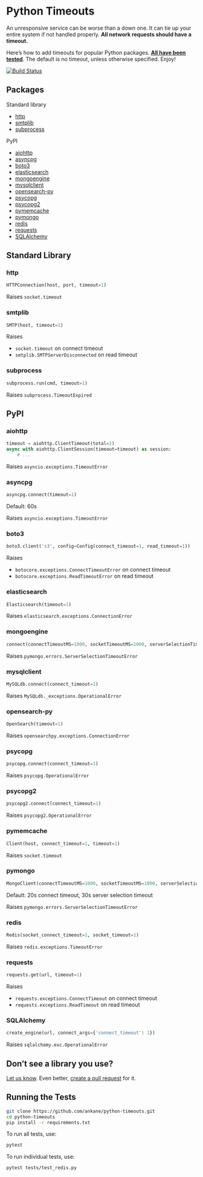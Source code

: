 # Python Timeouts

An unresponsive service can be worse than a down one. It can tie up your entire system if not handled properly. **All network requests should have a timeout.**

Here’s how to add timeouts for popular Python packages. **[All have been tested](tests)**. The default is no timeout, unless otherwise specified. Enjoy!

[![Build Status](https://github.com/ankane/python-timeouts/workflows/build/badge.svg?branch=master)](https://github.com/ankane/python-timeouts/actions)

## Packages

Standard library

- [http](#http)
- [smtplib](#smtplib)
- [subprocess](#subprocess)

PyPI

- [aiohttp](#aiohttp)
- [asyncpg](#asyncpg)
- [boto3](#boto3)
- [elasticsearch](#elasticsearch)
- [mongoengine](#mongoengine)
- [mysqlclient](#mysqlclient)
- [opensearch-py](#opensearch-py)
- [psycopg](#psycopg)
- [psycopg2](#psycopg2)
- [pymemcache](#pymemcache)
- [pymongo](#pymongo)
- [redis](#redis)
- [requests](#requests)
- [SQLAlchemy](#SQLAlchemy)

## Standard Library

### http

```python
HTTPConnection(host, port, timeout=1)
```

Raises `socket.timeout`

### smtplib

```python
SMTP(host, timeout=1)
```

Raises

- `socket.timeout` on connect timeout
- `smtplib.SMTPServerDisconnected` on read timeout

### subprocess

```python
subprocess.run(cmd, timeout=1)
```

Raises `subprocess.TimeoutExpired`

## PyPI

### aiohttp

```python
timeout = aiohttp.ClientTimeout(total=1)
async with aiohttp.ClientSession(timeout=timeout) as session:
    # ...
```

Raises `asyncio.exceptions.TimeoutError`

### asyncpg

```python
asyncpg.connect(timeout=1)
```

Default: 60s

Raises `asyncio.exceptions.TimeoutError`

### boto3

```python
boto3.client('s3', config=Config(connect_timeout=1, read_timeout=1))
```

Raises

- `botocore.exceptions.ConnectTimeoutError` on connect timeout
- `botocore.exceptions.ReadTimeoutError` on read timeout

### elasticsearch

```python
Elasticsearch(timeout=1)
```

Raises `elasticsearch.exceptions.ConnectionError`

### mongoengine

```python
connect(connectTimeoutMS=1000, socketTimeoutMS=1000, serverSelectionTimeoutMS=1000)
```

Raises `pymongo.errors.ServerSelectionTimeoutError`

### mysqlclient

```python
MySQLdb.connect(connect_timeout=1)
```

Raises `MySQLdb._exceptions.OperationalError`

### opensearch-py

```python
OpenSearch(timeout=1)
```

Raises `opensearchpy.exceptions.ConnectionError`

### psycopg

```python
psycopg.connect(connect_timeout=1)
```

Raises `psycopg.OperationalError`

### psycopg2

```python
psycopg2.connect(connect_timeout=1)
```

Raises `psycopg2.OperationalError`

### pymemcache

```python
Client(host, connect_timeout=1, timeout=1)
```

Raises `socket.timeout`

### pymongo

```python
MongoClient(connectTimeoutMS=1000, socketTimeoutMS=1000, serverSelectionTimeoutMS=1000)
```

Default: 20s connect timeout, 30s server selection timeout

Raises `pymongo.errors.ServerSelectionTimeoutError`

### redis

```python
Redis(socket_connect_timeout=1, socket_timeout=1)
```

Raises `redis.exceptions.TimeoutError`

### requests

```python
requests.get(url, timeout=1)
```

Raises

- `requests.exceptions.ConnectTimeout` on connect timeout
- `requests.exceptions.ReadTimeout` on read timeout

### SQLAlchemy

```python
create_engine(url, connect_args={'connect_timeout': 1})
```

Raises `sqlalchemy.exc.OperationalError`

## Don’t see a library you use?

[Let us know](https://github.com/ankane/python-timeouts/issues/new). Even better, [create a pull request](https://github.com/ankane/python-timeouts/pulls) for it.

## Running the Tests

```sh
git clone https://github.com/ankane/python-timeouts.git
cd python-timeouts
pip install -r requirements.txt
```

To run all tests, use:

```sh
pytest
```

To run individual tests, use:

```sh
pytest tests/test_redis.py
```
